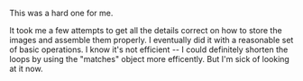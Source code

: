This was a hard one for me.

It took me a few attempts to get all the details correct on how to store the images and assemble them properly. I eventually did it with a reasonable set of basic operations. I know it's not efficient -- I could definitely shorten the loops by using the "matches" object more efficently. But I'm sick of looking at it now.